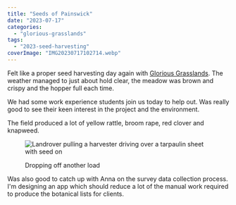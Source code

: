 ```yaml
---
title: "Seeds of Painswick"
date: "2023-07-17"
categories: 
  - "glorious-grasslands"
tags: 
  - "2023-seed-harvesting"
coverImage: "IMG20230717102714.webp"
---
```


Felt like a proper seed harvesting day again with [Glorious Grasslands](https://www.cotswoldsaonb.org.uk/looking-after/our-grasslands-projects/glorious-cotswolds-grasslands/). The weather managed to just about hold clear, the meadow was brown and crispy and the hopper full each time.

We had some work experience students join us today to help out. Was really good to see their keen interest in the project and the environment.

The field produced a lot of yellow rattle, broom rape, red clover and knapweed.

<figure>

![Landrover pulling a harvester driving over a tarpaulin sheet with seed on](images/IMG20230717110103_01-1024x731.webp)

<figcaption>

Dropping off another load

</figcaption>

</figure>

Was also good to catch up with Anna on the survey data collection process. I'm designing an app which should reduce a lot of the manual work required to produce the botanical lists for clients.
